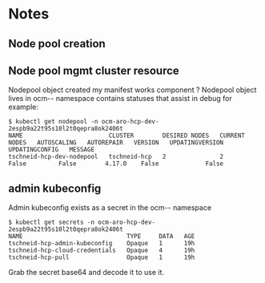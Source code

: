 # Notes

## Node pool creation

## Node pool mgmt cluster resource

Nodepool object created my manifest works component ?
Nodepool object lives in ocm-<cluster-name>-<hcp-id> namespace
contains statuses that assist in debug
for example:
```
$ kubectl get nodepool -n ocm-aro-hcp-dev-2espb9a22t95s10l2t0qepra8ok2406t  
NAME                        CLUSTER        DESIRED NODES   CURRENT NODES   AUTOSCALING   AUTOREPAIR   VERSION   UPDATINGVERSION   UPDATINGCONFIG   MESSAGE
tschneid-hcp-dev-nodepool   tschneid-hcp   2               2               False         False        4.17.0    False             False
```


## admin kubeconfig

Admin kubeconfig exists as a secret in the ocm-<cluster-name>-<hcp-id> namespace
```
$ kubectl get secrets -n ocm-aro-hcp-dev-2espb9a22t95s10l2t0qepra8ok2406t 
NAME                             TYPE     DATA   AGE
tschneid-hcp-admin-kubeconfig    Opaque   1      19h
tschneid-hcp-cloud-credentials   Opaque   4      19h
tschneid-hcp-pull                Opaque   1      19h
```
Grab the secret base64 and decode it to use it.


